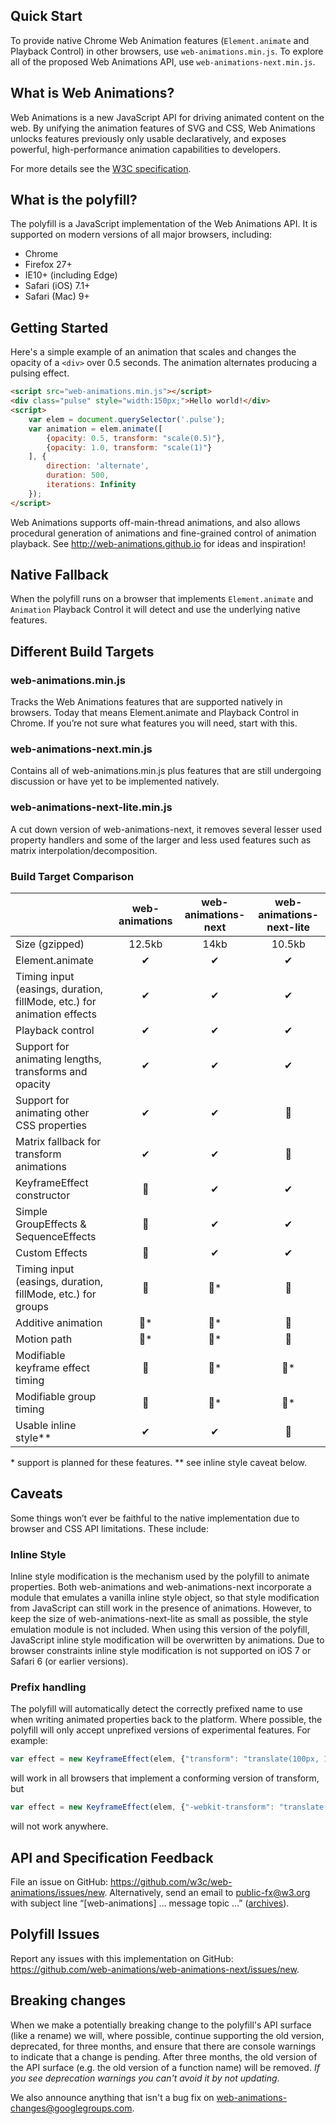 
Quick Start
-----------

To provide native Chrome Web Animation features (`Element.animate` and Playback
Control) in other browsers, use `web-animations.min.js`. To explore all of the
proposed Web Animations API, use `web-animations-next.min.js`.

What is Web Animations?
-----------------------

Web Animations is a new JavaScript API for driving animated content on the web.
By unifying the animation features of SVG and CSS, Web Animations unlocks
features previously only usable declaratively, and exposes powerful,
high-performance animation capabilities to developers.

For more details see the
[W3C specification](http://w3c.github.io/web-animations/).

What is the polyfill?
---------------------

The polyfill is a JavaScript implementation of the Web Animations API. It is
supported on modern versions of all major browsers, including:

* Chrome
* Firefox 27+
* IE10+ (including Edge)
* Safari (iOS) 7.1+
* Safari (Mac) 9+

Getting Started
---------------

Here's a simple example of an animation that scales and changes the opacity of
a `<div>` over 0.5 seconds. The animation alternates producing a pulsing
effect.

```html
<script src="web-animations.min.js"></script>
<div class="pulse" style="width:150px;">Hello world!</div>
<script>
    var elem = document.querySelector('.pulse');
    var animation = elem.animate([
        {opacity: 0.5, transform: "scale(0.5)"},
        {opacity: 1.0, transform: "scale(1)"}
    ], {
        direction: 'alternate',
        duration: 500,
        iterations: Infinity
    });
</script>
```

Web Animations supports off-main-thread animations, and also allows procedural
generation of animations and fine-grained control of animation playback. See
<http://web-animations.github.io> for ideas and inspiration!

Native Fallback
---------------

When the polyfill runs on a browser that implements `Element.animate` and
`Animation` Playback Control it will detect and use the underlying native
features.

Different Build Targets
-----------------------

### web-animations.min.js

Tracks the Web Animations features that are supported natively in browsers.
Today that means Element.animate and Playback Control in Chrome. If you’re not
sure what features you will need, start with this.

### web-animations-next.min.js

Contains all of web-animations.min.js plus features that are still undergoing
discussion or have yet to be implemented natively.

### web-animations-next-lite.min.js

A cut down version of web-animations-next, it removes several lesser used
property handlers and some of the larger and less used features such as matrix
interpolation/decomposition.

### Build Target Comparison

|                        | web-animations | web-animations-next | web-animations-next-lite |
|------------------------|:--------------:|:-------------------:|:------------------------:|
|Size (gzipped)          | 12.5kb         | 14kb                | 10.5kb                   |
|Element.animate         | ✔             | ✔                  | ✔                       |
|Timing input (easings, duration, fillMode, etc.) for animation effects| ✔ | ✔ | ✔             | 
|Playback control        | ✔             | ✔                  | ✔                       |
|Support for animating lengths, transforms and opacity| ✔ | ✔ | ✔                       |
|Support for animating other CSS properties| ✔ | ✔            | 🚫                       |
|Matrix fallback for transform animations | ✔ | ✔             | 🚫                       |
|KeyframeEffect constructor   | 🚫             | ✔                  | ✔                       |
|Simple GroupEffects & SequenceEffects           | 🚫             | ✔                  | ✔                       |
|Custom Effects          | 🚫             | ✔                  | ✔                       |
|Timing input (easings, duration, fillMode, etc.) for groups</div>| 🚫 | 🚫\* | 🚫         |
|Additive animation      | 🚫\*           | 🚫\*                | 🚫                       |
|Motion path             | 🚫\*           | 🚫\*                | 🚫                       |
|Modifiable keyframe effect timing| 🚫          | 🚫\*                | 🚫\*                     |
|Modifiable group timing | 🚫             | 🚫\*                | 🚫\*                     |
|Usable inline style\*\* | ✔             | ✔                  | 🚫                       |

\* support is planned for these features.
\*\* see inline style caveat below.

Caveats
-------

Some things won’t ever be faithful to the native implementation due to browser
and CSS API limitations. These include:

### Inline Style

Inline style modification is the mechanism used by the polyfill to animate
properties. Both web-animations and web-animations-next incorporate a module
that emulates a vanilla inline style object, so that style modification from
JavaScript can still work in the presence of animations. However, to keep the
size of web-animations-next-lite as small as possible, the style emulation
module is not included. When using this version of the polyfill, JavaScript
inline style modification will be overwritten by animations.
Due to browser constraints inline style modification is not supported on iOS 7
or Safari 6 (or earlier versions).

### Prefix handling

The polyfill will automatically detect the correctly prefixed name to use when
writing animated properties back to the platform. Where possible, the polyfill
will only accept unprefixed versions of experimental features. For example:

```js
var effect = new KeyframeEffect(elem, {"transform": "translate(100px, 100px)"}, 2000);
```

will work in all browsers that implement a conforming version of transform, but

```js
var effect = new KeyframeEffect(elem, {"-webkit-transform": "translate(100px, 100px)"}, 2000);
```

will not work anywhere.

API and Specification Feedback
------------------------------

File an issue on GitHub: <https://github.com/w3c/web-animations/issues/new>.
Alternatively, send an email to <public-fx@w3.org> with subject line
“[web-animations] … message topic …”
([archives](http://lists.w3.org/Archives/Public/public-fx/)).

Polyfill Issues
---------------

Report any issues with this implementation on GitHub:
<https://github.com/web-animations/web-animations-next/issues/new>.

Breaking changes
----------------

When we make a potentially breaking change to the polyfill's API
surface (like a rename) we will, where possible, continue supporting the
old version, deprecated, for three months, and ensure that there are
console warnings to indicate that a change is pending. After three
months, the old version of the API surface (e.g. the old version of a
function name) will be removed. *If you see deprecation warnings you
can't avoid it by not updating*.

We also announce anything that isn't a bug fix on
[web-animations-changes@googlegroups.com](https://groups.google.com/forum/#!forum/web-animations-changes).
